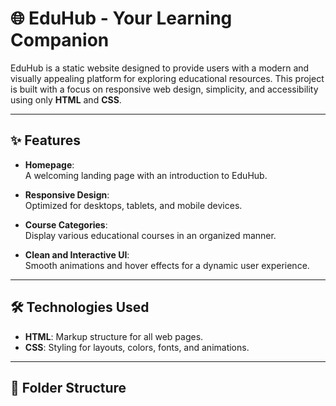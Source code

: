 # 🌐 EduHub - Your Learning Companion

EduHub is a static website designed to provide users with a modern and visually appealing platform for exploring educational resources. This project is built with a focus on responsive web design, simplicity, and accessibility using only **HTML** and **CSS**.

---

## ✨ Features

- **Homepage**:  
  A welcoming landing page with an introduction to EduHub.

- **Responsive Design**:  
  Optimized for desktops, tablets, and mobile devices.

- **Course Categories**:  
  Display various educational courses in an organized manner.

- **Clean and Interactive UI**:  
  Smooth animations and hover effects for a dynamic user experience.

---

## 🛠️ Technologies Used

- **HTML**: Markup structure for all web pages.
- **CSS**: Styling for layouts, colors, fonts, and animations.

---

## 📂 Folder Structure


